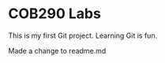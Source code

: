 # COB290 Labs
This is my first Git project. Learning Git is fun.










Made a change to readme.md
